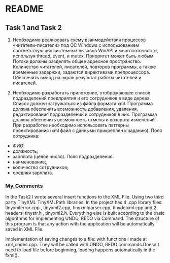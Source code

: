 # README


## Task 1 and Task 2 

1. Необходимо реализовать схему взаимодействия процессов «читатели-писатели» под ОС Windows с использованием соответствующих системных вызовов WinAPI и многопоточности, используя thread, event, и mutex. Приоритет может быть любым. Потоки должны разделять общее адресное пространство. Количество читателей, писателей, повторов программы, а также временные задержки, задаются директивами препроцессора. Обеспечить вывод на экран результат работы читателей и писателей.



2. Необходимо разработать приложение, отображающее список подразделений предприятия и его сотрудников в виде дерева. Список должен загружаться из файла формата xml. Программа должна обеспечить возможность добавления, удаления, редактирования подразделений и сотрудников в них. Программа должна обеспечить возможность отмены и возврата изменений. При разработке необходимо использовать паттерны проектирования (xml файл с данными прикреплен к заданию).
Поля сотрудника:
- ФИО;
- должность;
- зарплата (целое число).
Поля подразделения:
- наименование;,
- количество сотрудников;
- средняя зарплата.

### My_Comments

In the Task2 I wrote several insert functions to the XML File. Using two third party TinyXML TinyXMLPath libraries. In the project has 4 .cpp library files: tinyxmlerror.cpp , tinyxml2.cpp, tinyxmlparser.cpp, tinydelxml.cpp  and 2 headers: tinystr.h , tinyxml2.h.  Everything else is built according to the basic algorithms for implementing UNDO, REDO via Command. The structure of this program is that any action with the application will be automatically saved in XML File. 

Implementation of saving changes to a file: with functions I made at xml_codes.cpp. They will be called with UNDO, REDO commands.Doesn't need to load file before beginning, loading happens automatically in the fxml().



